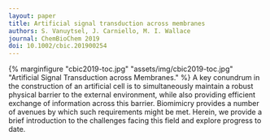 ```yaml
---
layout: paper
title: Artificial signal transduction across membranes
authors: S. Vanuytsel, J. Carniello, M. I. Wallace
journal: ChemBioChem 2019
doi: 10.1002/cbic.201900254
---
```

{% marginfigure "cbic2019-toc.jpg" "assets/img/cbic2019-toc.jpg" "Artificial Signal Transduction across Membranes." %} A key conundrum in the construction of an artificial cell is to simultaneously maintain a robust physical barrier to the external environment, while also providing efficient exchange of information across this barrier. Biomimicry provides a number of avenues by which such requirements might be met. Herein, we provide a brief introduction to the challenges facing this field and explore progress to date.
